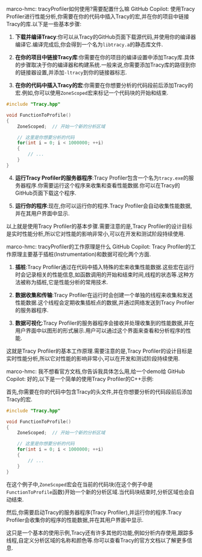 marco-hmc: tracyProfiler如何使用?需要配置什么嘛
GitHub Copilot: 使用Tracy Profiler进行性能分析,你需要在你的代码中插入Tracy的宏,并在你的项目中链接Tracy的库.以下是一些基本步骤:

1. **下载并编译Tracy**:你可以从Tracy的GitHub页面下载源代码,并使用你的编译器编译它.编译完成后,你会得到一个名为`libtracy.a`的静态库文件.

2. **在你的项目中链接Tracy库**:你需要在你的项目的编译设置中添加Tracy库.具体的步骤取决于你的编译器和构建系统.一般来说,你需要添加Tracy库的路径到你的链接器设置,并添加`-ltracy`到你的链接器标志.

3. **在你的代码中插入Tracy的宏**:你需要在你想要分析的代码段前后添加Tracy的宏.例如,你可以使用`ZoneScoped`宏来标记一个代码块的开始和结束.

```cpp
#include "Tracy.hpp"

void FunctionToProfile()
{
    ZoneScoped;  // 开始一个新的分析区域

    // 这里是你想要分析的代码
    for(int i = 0; i < 1000000; ++i)
    {
        // ...
    }
}
```

4. **运行Tracy Profiler的服务器程序**:Tracy Profiler包含一个名为`tracy.exe`的服务器程序.你需要运行这个程序来收集和查看性能数据.你可以在Tracy的GitHub页面下载这个程序.

5. **运行你的程序**:现在,你可以运行你的程序.Tracy Profiler会自动收集性能数据,并在其用户界面中显示.

以上就是使用Tracy Profiler的基本步骤.需要注意的是,Tracy Profiler的设计目标是实时性能分析,所以它对性能的影响非常小,可以在开发和测试阶段持续使用.


marco-hmc: tracyProfiler的工作原理是什么
GitHub Copilot: Tracy Profiler的工作原理主要基于插桩(Instrumentation)和数据可视化两个方面.

1. **插桩**:Tracy Profiler通过在代码中插入特殊的宏来收集性能数据.这些宏在运行时会记录相关的性能信息,如函数调用的开始和结束时间,线程的状态等.这种方法被称为插桩,它是性能分析的常用技术.

2. **数据收集和传输**:Tracy Profiler在运行时会创建一个单独的线程来收集和发送性能数据.这个线程会定期收集插桩点的数据,并通过网络发送到Tracy Profiler的服务器程序.

3. **数据可视化**:Tracy Profiler的服务器程序会接收并处理收集到的性能数据,并在用户界面中以图形的形式展示.用户可以通过这个界面来查看和分析程序的性能.

这就是Tracy Profiler的基本工作原理.需要注意的是,Tracy Profiler的设计目标是实时性能分析,所以它对性能的影响非常小,可以在开发和测试阶段持续使用.


marco-hmc: 我不想看官方文档,你告诉我具体怎么用,给一个demo给
GitHub Copilot: 好的,以下是一个简单的使用Tracy Profiler的C++示例:

首先,你需要在你的代码中包含Tracy的头文件,并在你想要分析的代码段前后添加Tracy的宏.

```cpp
#include "Tracy.hpp"

void FunctionToProfile()
{
    ZoneScoped;  // 开始一个新的分析区域

    // 这里是你想要分析的代码
    for(int i = 0; i < 1000000; ++i)
    {
        // ...
    }
}
```

在这个例子中,`ZoneScoped`宏会在当前的代码块(在这个例子中是`FunctionToProfile`函数)开始一个新的分析区域.当代码块结束时,分析区域也会自动结束.

然后,你需要启动Tracy的服务器程序(Tracy Profiler),并运行你的程序.Tracy Profiler会收集你的程序的性能数据,并在其用户界面中显示.

这只是一个基本的使用示例,Tracy还有许多其他的功能,例如分析内存使用,跟踪多线程,自定义分析区域的名称和颜色等.你可以查看Tracy的官方文档以了解更多信息.